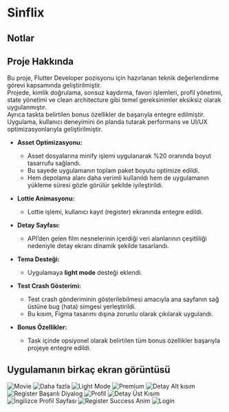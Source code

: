 # Sinflix 

## Notlar

   ## Proje Hakkında
   Bu proje, Flutter Developer pozisyonu için hazırlanan teknik değerlendirme görevi kapsamında geliştirilmiştir.  
   Projede, kimlik doğrulama, sonsuz kaydırma, favori işlemleri, profil yönetimi, state yönetimi ve clean architecture gibi temel gereksinimler eksiksiz olarak uygulanmıştır.  
   Ayrıca taskta belirtilen bonus özellikler de başarıyla entegre edilmiştir.  
   Uygulama, kullanıcı deneyimini ön planda tutarak performans ve UI/UX optimizasyonlarıyla geliştirilmiştir.

- **Asset Optimizasyonu:**
  - Asset dosyalarına minify işlemi uygulanarak %20 oranında boyut tasarrufu sağlandı.
  - Bu sayede uygulamanın toplam paket boyutu optimize edildi.
  - Hem depolama alanı daha verimli kullanıldı hem de uygulamanın yükleme süresi gözle görülür şekilde iyileştirildi.

- **Lottie Animasyonu:**
  - Lottie işlemi, kullanıcı kayıt (register) ekranında entegre edildi.

- **Detay Sayfası:**
  - API’den gelen film nesnelerinin içerdiği veri alanlarının çeşitliliği nedeniyle detay ekranı dinamik şekilde tasarlandı.

- **Tema Desteği:**
  - Uygulamaya **light mode** desteği eklendi.

- **Test Crash Gösterimi:**
  - Test crash gönderiminin gösterilebilmesi amacıyla ana sayfanın sağ üstüne bug (hata) simgesi yerleştirildi.
  - Bu kısım, Figma tasarımı dışına zorunlu olarak çıkılarak uygulandı.

- **Bonus Özellikler:**
  - Task içinde opsiyonel olarak belirtilen tüm bonus özellikler başarıyla projeye entegre edildi.


## Uygulamanın birkaç ekran görüntüsü 

![Movie](https://github.com/user-attachments/assets/63573073-e335-425b-b414-69d94b01315c)
![Daha fazla](https://github.com/user-attachments/assets/b343bf66-28a0-49db-b6e2-87e55ed90ca0)
![Light Mode](https://github.com/user-attachments/assets/cff32ade-ae86-4106-80f5-c4eac46fb08e)
![Premium](https://github.com/user-attachments/assets/1f42b673-9841-4fa6-8aae-3d278bfba08c)
![Detay Alt kısım](https://github.com/user-attachments/assets/96e10a0b-8c1a-4c03-a4a9-3d68fdf8acc3)
![Register Başarılı Diyalog](https://github.com/user-attachments/assets/c24e6b71-2e03-44e1-97e7-4a7fc89af1f8)
![Profil](https://github.com/user-attachments/assets/622db08a-fd27-4f46-bf33-fe44e4dddfbd)
![Detay Üst Kısım](https://github.com/user-attachments/assets/719ac448-f290-40a4-8437-65e0b2d6afb1)
![İngilizce Profil Sayfası](https://github.com/user-attachments/assets/ded2b018-95e2-4bbc-b7c6-4d2df40ad027)
![Register Success Anim](https://github.com/user-attachments/assets/abe7fa2d-8712-4a91-b156-faed30495b3f)
![Login](https://github.com/user-attachments/assets/829ce44b-667f-4542-928f-63a8e8169d9a)
